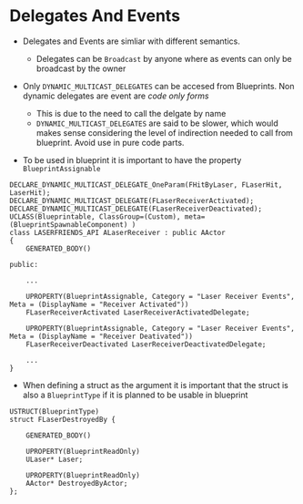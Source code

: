 # Delegates And Events

- Delegates and Events are simliar with different semantics.
    - Delegates can be `Broadcast` by anyone where as events can only be broadcast by the owner
- Only `DYNAMIC_MULTICAST_DELEGATES` can be accesed from Blueprints. Non dynamic delegates are event are _code only forms_
    - This is due to the need to call the delgate by name
    - `DYNAMIC_MULTICAST_DELEGATES` are said to be slower, which would makes sense considering the level of indirection needed to call from blueprint. Avoid use in pure code parts.

- To be used in blueprint it is important to have the property `BlueprintAssignable`

```
DECLARE_DYNAMIC_MULTICAST_DELEGATE_OneParam(FHitByLaser, FLaserHit, LaserHit);
DECLARE_DYNAMIC_MULTICAST_DELEGATE(FLaserReceiverActivated);
DECLARE_DYNAMIC_MULTICAST_DELEGATE(FLaserReceiverDeactivated);
UCLASS(Blueprintable, ClassGroup=(Custom), meta=(BlueprintSpawnableComponent) )
class LASERFRIENDS_API ALaserReceiver : public AActor
{
    GENERATED_BODY()

public:	

    ... 

    UPROPERTY(BlueprintAssignable, Category = "Laser Receiver Events", Meta = (DisplayName = "Receiver Activated"))
    FLaserReceiverActivated LaserReceiverActivatedDelegate;

    UPROPERTY(BlueprintAssignable, Category = "Laser Receiver Events", Meta = (DisplayName = "Receiver Deativated"))
    FLaserReceiverDeactivated LaserReceiverDeactivatedDelegate;

    ...
}
```

- When defining a struct as the argument it is important that the struct is also a `BlueprintType` if it is planned to be usable in blueprint
```
USTRUCT(BlueprintType)
struct FLaserDestroyedBy {

    GENERATED_BODY()

    UPROPERTY(BlueprintReadOnly)
    ULaser* Laser;

    UPROPERTY(BlueprintReadOnly)
    AActor* DestroyedByActor;
};
```
    